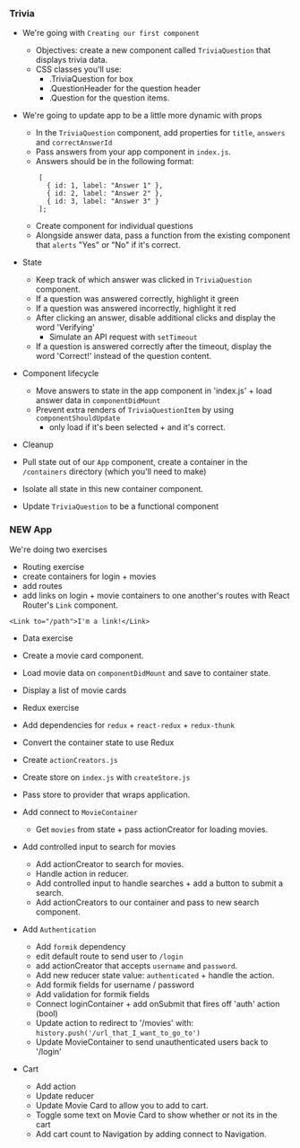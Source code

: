 ### Trivia
- We're going with `Creating our first component`
  - Objectives: create a new component called `TriviaQuestion` that displays trivia data.
  - CSS classes you'll use:
    - .TriviaQuestion for box
    - .QuestionHeader for the question header
    - .Question for the question items.





- We're going to update app to be a little more dynamic with props
   - In the `TriviaQuestion` component, add properties for `title`, `answers` and `correctAnswerId`
   - Pass answers from your app component in `index.js`.
   - Answers should be in the following format:
  ```
      [
        { id: 1, label: "Answer 1" },
        { id: 2, label: "Answer 2" },
        { id: 3, label: "Answer 3" }
      ];
  ```
  - Create component for individual questions
  - Alongside answer data, pass a function from the existing component
    that `alerts` "Yes" or "No" if it's correct.




- State
  - Keep track of which answer was clicked in `TriviaQuestion` component.
  - If a question was answered correctly, highlight it green
  - If a question was answered incorrectly, highlight it red
  - After clicking an answer, disable additional clicks and display the word 'Verifying'
    - Simulate an API request with `setTimeout`
  - If a question is answered correctly after the timeout, display the word 'Correct!'
    instead of the question content.





- Component lifecycle
  - Move answers to state in the app component in 'index.js' + load answer data in `componentDidMount`
  - Prevent extra renders of `TriviaQuestionItem` by using `componentShouldUpdate`
    - only load if it's been selected + and it's correct.








- Cleanup
 - Pull state out of our `App` component, create a container in the `/containers` directory (which you'll need to make)
 - Isolate all state in this new container component.
 - Update `TriviaQuestion` to be a functional component









### NEW App

We're doing two exercises
- Routing exercise
 - create containers for login + movies
 - add routes
 - add links on login + movie containers to one another's routes
   with React Router's `Link` component.
```
<Link to="/path">I'm a link!</Link>
```

- Data exercise
 - Create a movie card component.
 - Load movie data on `componentDidMount` and save to container state.
 - Display a list of movie cards



- Redux exercise
 - Add dependencies for `redux` + `react-redux` + `redux-thunk`
 - Convert the container state to use Redux
 - Create `actionCreators.js`
 - Create store on `index.js` with `createStore.js`
 - Pass store to provider that wraps application.
 - Add connect to `MovieContainer`
   - Get `movies` from state + pass actionCreator for loading movies.


- Add controlled input to search for movies
  - Add actionCreator to search for movies.
  - Handle action in reducer.
  - Add controlled input to handle searches + add a button to submit a search.
  - Add actionCreators to our container and pass to new search component.



- Add `Authentication`
  - Add `formik` dependency
  - edit default route to send user to `/login`
  - add actionCreator that accepts `username` and `password`.
  - Add new reducer state value: `authenticated` + handle the action.
  - Add formik fields for username / password
  - Add validation for formik fields
  - Connect loginContainer + add onSubmit that fires off 'auth' action (bool)
  - Update action to redirect to '/movies' with:
  `history.push('/url_that_I_want_to_go_to')`
  - Update MovieContainer to send unauthenticated users back to '/login'


- Cart
  - Add action
  - Update reducer
  - Update Movie Card to allow you to add to cart.
  - Toggle some text on Movie Card to show whether or not its in the cart
  - Add cart count to Navigation by adding connect to Navigation.
